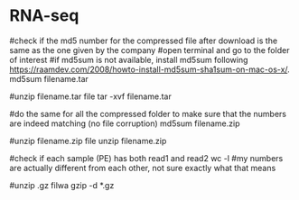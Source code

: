 # RNA-seq

#check if the md5 number for the compressed file after download is the same as the one given by the company
#open terminal and go to the folder of interest
#if md5sum  is not available,  install md5sum following https://raamdev.com/2008/howto-install-md5sum-sha1sum-on-mac-os-x/.
md5sum filename.tar

#unzip filename.tar file
tar -xvf filename.tar

#do the same for all the compressed folder to make sure that the numbers are indeed matching (no file corruption)
md5sum filename.zip

#unzip filename.zip file
unzip filename.zip

#check if each sample (PE) has both read1 and read2
wc -l 
#my numbers are actually different from each other, not sure exactly what that means

#unzip .gz filwa
gzip -d *.gz

